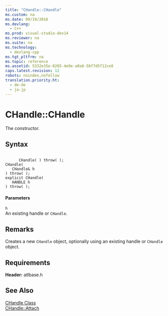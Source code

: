 ```yaml
---
title: "CHandle::CHandle"
ms.custom: na
ms.date: 09/19/2016
ms.devlang: 
  - C++
ms.prod: visual-studio-dev14
ms.reviewer: na
ms.suite: na
ms.technology: 
  - devlang-cpp
ms.tgt_pltfrm: na
ms.topic: reference
ms.assetid: 5332e35e-0265-4e9e-a0a6-5bf7d5f12ce8
caps.latest.revision: 12
robots: noindex,nofollow
translation.priority.ht: 
  - de-de
  - ja-jp
---
```

# CHandle::CHandle
The constructor.  
  
## Syntax  
  
```  
  
      CHandle( ) throw( );   
CHandle(  
   CHandle& h   
) throw( );  
explicit CHandle(  
   HANDLE h   
) throw( );  
```  
  
#### Parameters  
 `h`  
 An existing handle or `CHandle`.  
  
## Remarks  
 Creates a new `CHandle` object, optionally using an existing handle or `CHandle` object.  
  
## Requirements  
 **Header:** atlbase.h  
  
## See Also  
 [CHandle Class](../vs140/CHandle-Class.md)   
 [CHandle::Attach](../vs140/CHandle--Attach.md)